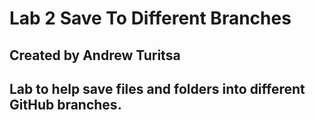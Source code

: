 # Lab 2 Save To Different Branches
## Created by Andrew Turitsa
## Lab to help save files and folders into different GitHub branches.